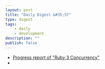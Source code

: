 ```yaml
---
layout: post
title: "Daily Digest &#35;57"
type: digest
tags: 
    - daily
    - development
description: ""
publish: false
---
```


- [Progress report of "Ruby 3 Concurrency"](http://www.atdot.net/~ko1/activities/2018_RubyElixirConfTaiwan.pdf)
- []()